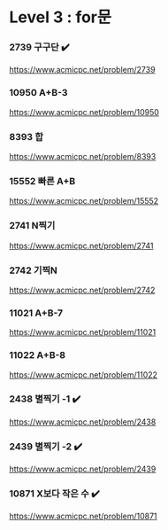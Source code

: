 Level 3 : for문
===

### 2739 구구단 ✔️
https://www.acmicpc.net/problem/2739

### 10950 A+B-3 
https://www.acmicpc.net/problem/10950

### 8393 합 
https://www.acmicpc.net/problem/8393

### 15552 빠른 A+B 
https://www.acmicpc.net/problem/15552

### 2741 N찍기 
https://www.acmicpc.net/problem/2741

### 2742 기찍N 
https://www.acmicpc.net/problem/2742

### 11021 A+B-7 
https://www.acmicpc.net/problem/11021

### 11022 A+B-8 
https://www.acmicpc.net/problem/11022

### 2438 별찍기 -1 ✔️
https://www.acmicpc.net/problem/2438

### 2439 별찍기 -2 ✔️
https://www.acmicpc.net/problem/2439

### 10871 X보다 작은 수 ✔️
https://www.acmicpc.net/problem/10871
